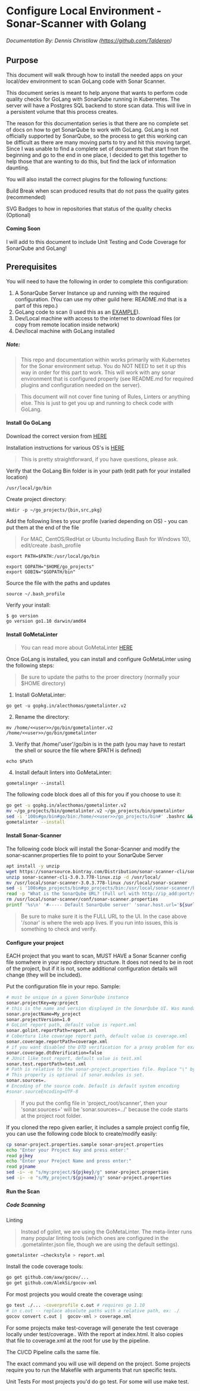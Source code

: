 # Configure Local Environment - Sonar-Scanner with Golang
###### Documentation By: Dennis Christilaw (https://github.com/Talderon)

## Purpose
This document will walk through how to install the needed apps on your local/dev environment to scan GoLang code with Sonar Scanner.

This document series is meant to help anyone that wants to perform code quality checks for GoLang with SonarQube running in Kubernetes. The server will have a Postgres SQL backend to store scan data. This will live in a persistent volume that this process creates.

The reason for this documentation series is that there are no complete set of docs on how to get SonarQube to work with GoLang. GoLang is not officially supported by SonarQube, so the process to get this working can be difficult as there are many moving parts to try and hit this moving target.  Since I was unable to find a complete set of documents that start from the beginning and go to the end in one place, I decided to get this together to help those that are wanting to do this, but find the lack of information daunting.

You will also install the correct plugins for the following functions:

Build Break when scan produced results that do not pass the quality gates (recommended)

SVG Badges to how in repositories that status of the quality checks (Optional)

#### Coming Soon ####
I will add to this document to include Unit Testing and Code Coverage for SonarQube and GoLang!

## Prerequisites
You will need to have the following in order to complete this configuration:
1. A SonarQube Server Instance up and running with the required configuration. (You can use my other guild here: README.md that is a part of this repo.)
2. GoLang code to scan (I used this as an [EXAMPLE](https://github.com/ugik/GoBooks)).
3. Dev/Local machine with access to the internet to download files (or copy from remote location inside network)
4. Dev/local machine with GoLang installed

##### Note:
> This repo and documentation within works primarily with Kubernetes for the Sonar environment setup. You do NOT NEED to set it up this way in order for this part to work. This will work with any sonar environment that is configured properly (see README.md for required plugins and configuration needed on the server).

> This document will not cover fine tuning of Rules, Linters or anything else. This is just to get you up and running to check code with GoLang.

#### Install Go GoLang
Download the correct version from [HERE](https://golang.org/dl/)

Installation instructions for various OS's is [HERE](https://golang.org/doc/install)

> This is pretty straightforward, if you have questions, please ask.

Verify that the GoLang Bin folder is in your path (edit path for your installed location)
```
/usr/local/go/bin
```

Create project directory:
```
mkdir -p ~/go_projects/{bin,src,pkg}
```

Add the following lines to your profile (varied depending on OS) - you can put them at the end of the file

> For MAC, CentOS/RedHat or Ubuntu Including Bash for Windows 10), edit/create .bash_profile

```
export PATH=$PATH:/usr/local/go/bin

export GOPATH="$HOME/go_projects"
export GOBIN="$GOPATH/bin"
```

Source the file with the paths and updates
```
source ~/.bash_profile
```

Verify your install:
```
$ go version
go version go1.10 darwin/amd64
```

#### Install GoMetaLinter
> You can read more about GoMetaLinter [HERE](https://github.com/alecthomas/gometalinter)

Once GoLang is installed, you can install and configure GoMetaLinter using the following steps:

> Be sure to update the paths to the proer directory (normally your $HOME directory)
1. Install GoMetaLinter:
```
go get -u gopkg.in/alecthomas/gometalinter.v2
```
2. Rename the directory:
```
mv /home/<<user>>/go/bin/gometalinter.v2 /home/<<user>>/go/bin/gometalinter
```
3. Verify that /home/'user'/go/bin is in the path (you may have to restart the shell or source the file where $PATH is defined)
```
echo $Path
```
4. Install default linters into GoMetaLinter:
```
gometalinger --install
```
The following code block does all of this for you if you choose to use it:
```bash
go get -u gopkg.in/alecthomas/gometalinter.v2
mv ~/go_projects/bin/gometalinter.v2 ~/go_projects/bin/gometalinter
sed -i '100s#go/bin#go/bin:/home/<<user>>/go_projects/bin#' .bashrc && source .bashrc
gometalinter --install
```

#### Install Sonar-Scanner
The following code block will install the Sonar-Scanner and modify the sonar-scanner.properties file to point to your SonarQube Server

```bash
apt install -y unzip
wget https://sonarsource.bintray.com/Distribution/sonar-scanner-cli/sonar-scanner-cli-3.0.3.778-linux.zip
unzip sonar-scanner-cli-3.0.3.778-linux.zip -d /usr/local/
mv /usr/local/sonar-scanner-3.0.3.778-linux /usr/local/sonar-scanner
sed -i '100s#go_projects/bin#go_projects/bin:/usr/local/sonar-scanner/bin#' .bashrc && source .bashrc
read -p "What is the SonarQube URL? (Full url with http://ip_add:port/sonar) >> " surl
rm /usr/local/sonar-scanner/conf/sonar-scanner.properties
printf '%s\n' '#----- Default SonarQube server' 'sonar.host.url='${surl} ' ' '#----- Default source code encoding' '#sonar.sourceEncoding=UTF-8' >/usr/local/sonar-scanner/conf/sonar-scanner.properties
```

> Be sure to make sure it is the FULL URL to the UI. In the case above '/sonar' is where the web app lives. If you run into issues, this is something to check and verify.

#### Configure your project
EACH project that you want to scan, MUST HAVE a Sonar Scanner config file somwhere in your repo directory structure. It does not need to be in root of the project, but if it is not, some additional configuration details will change (they will be included).

Put the configuration file in your repo. Sample:
```bash
# must be unique in a given SonarQube instance
sonar.projectKey=my:project
# this is the name and version displayed in the SonarQube UI. Was mandatory prior to SonarQube 6.1.
sonar.projectName=My_project
sonar.projectVersion=1.0
# GoLint report path, default value is report.xml
sonar.golint.reportPath=report.xml
# Cobertura like coverage report path, default value is coverage.xml
sonar.coverage.reportPath=coverage.xml
# if you want disabled the DTD verification for a proxy problem for example, true by default
sonar.coverage.dtdVerification=false
# JUnit like test report, default value is test.xml
sonar.test.reportPath=test.xml
# Path is relative to the sonar-project.properties file. Replace "\" by "/" on Windows.
# This property is optional if sonar.modules is set.
sonar.sources=.
# Encoding of the source code. Default is default system encoding
#sonar.sourceEncoding=UTF-8
```
> If you put the config file in 'project_root/scanner', then your 'sonar.sources=' will be 'sonar.sources=../' because the code starts at the project root folder.

If you cloned the repo given earlier, it includes a sample project config file, you can use the following code block to create/modify easily:
```bash
cp sonar-project.properties.sample sonar-project.properties
echo "Enter your Project Key and press enter:"
read pjkey
echo "Enter your Project Name and press enter:"
read pjname
sed -i~ -e "s/my:project/${pjkey}/g" sonar-project.properties
sed -i~ -e "s/My_project/${pjname}/g" sonar-project.properties
```

#### Run the Scan

##### Code Scanning

Linting

> Instead of golint, we are using the GoMetaLinter. The meta-linter runs many popular linting tools (which ones are configured in the .gometalinter.json file, though we are using the default settings).
```bash
gometalinter –checkstyle > report.xml
```
Install the code coverage tools:
```bash
go get github.com/axw/gocov/...
go get github.com/AlekSi/gocov-xml
```

For most projects you would create the coverage using:
```bash
go test ./... -coverprofile c.out # requires go 1.10
# in c.out -- replace absolute paths with a relative path, ex: ./
gocov convert c.out |  gocov-xml > coverage.xml
```
For some projects make test-coverage will generate the test coverage locally under test/coverage.. With the report at index.html. It also copies that file to coverage.xml at the root for use by the pipeline.

The CI/CD Pipeline calls the same file.

The exact command you will use will depend on the project. Some projects require you to run the Makefile with arguments that run specific tests.

Unit Tests
For most projects you'd do go test. For some will use make test.
